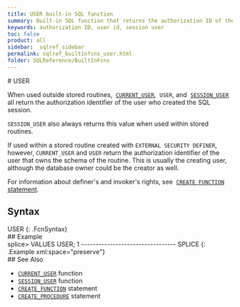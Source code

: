 ```yaml
---
title: USER built-in SQL function
summary: Built-in SQL function that returns the authorization ID of the user who created the SQL session
keywords: authorization ID, user id, session user
toc: false
product: all
sidebar:  sqlref_sidebar
permalink: sqlref_builtinfcns_user.html
folder: SQLReference/BuiltInFcns
---
```

<section>
<div class="TopicContent" data-swiftype-index="true" markdown="1">
# USER

When used outside stored routines, &nbsp;[`CURRENT_USER`](sqlref_builtinfcns_currentuser.html), &nbsp;`USER`, and  &nbsp;[`SESSION_USER`](sqlref_builtinfcns_sessionuser.html) all return the
authorization identifier of the user who created the SQL session.

`SESSION_USER` also always returns this value when used within stored
routines.

If used within a stored routine created with `EXTERNAL SECURITY
DEFINER`, however, `CURRENT_USER` and `USER` return the authorization
identifier of the user that owns the schema of the routine. This is
usually the creating user, although the database owner could be the
creator as well.

For information about definer's and invoker's rights, see &nbsp;[`CREATE
FUNCTION` statement](sqlref_statements_createfunction.html).

## Syntax

<div class="fcnWrapperWide" markdown="1">
    USER
{: .FcnSyntax}

</div>
## Example

<div class="preWrapper" markdown="1">
    splice> VALUES USER;
    1
    ---------------------------------
    SPLICE
{: .Example xml:space="preserve"}

</div>
## See Also

* [`CURRENT_USER`](sqlref_builtinfcns_currentuser.html) function
* [`SESSION_USER`](sqlref_builtinfcns_sessionuser.html) function
* [`CREATE_FUNCTION`](sqlref_statements_createfunction.html) statement
* [`CREATE_PROCEDURE`](sqlref_statements_createprocedure.html) statement

</div>
</section>
